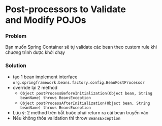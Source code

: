 # Post-processors to Validate and Modify POJOs

### Problem

Bạn muốn Spring Container sẽ tự validate các bean theo custom rule khi chương trình được khởi chạy

### Solution

- tạo 1 bean implement interface `org.springframework.beans.factory.config.BeanPostProcessor`
- override lại 2 method
    - `Object postProcessBeforeInitialization(Object bean, String beanName) throws BeansException`
    - `Object postProcessAfterInitialization(Object bean, String beanName) throws BeansException`
- Lưu ý: 2 method trên bắt buộc phải return ra cái bean truyền vào
- Nếu không thỏa validation thì throw `BeansException`





